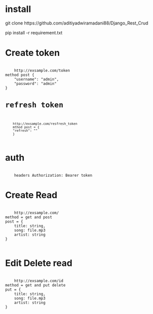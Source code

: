 
<h1>install</h1>
<p>git clone https://github.com/aditiyadwiramadani88/Django_Rest_Crud</p>
<p>pip install -r requirement.txt</p>
<h1> Create token </h1>
<code>
	http://exsample.com/token
method post {
    "username": "admin",
    "password": "admin"
}
<h1>refresh token</h1>
<code>
	http://exsample.com/resfresh_token
	mthod post = {
	"refresh": ""
	}
</code>
</code>

<h1>auth</h1>
<code>
	headers Authorization: Bearer token
</code>
<h1>Create Read</h1>

<code>
	http://exsample.com/
method = get and post
post = {
	title: string,
	song: file.mp3 
	artist: string
}

</code>
<h1>Edit Delete read </h1>
<code>
	http://exsample.com/id
method = get and put delete 
put = {
	title: string,
	song: file.mp3 
	artist: string
}
</code>

